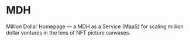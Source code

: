# MDH
Million Dollar Homepage — a MDH as a Service (MaaS) for scaling million dollar ventures in the lens of NFT picture canvases.
